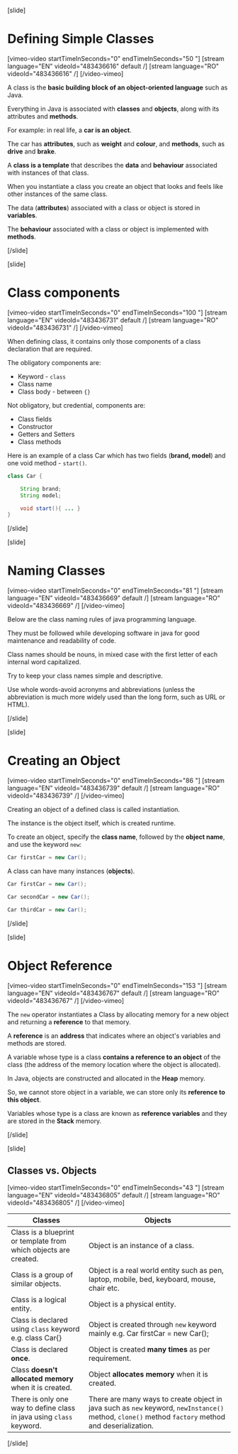 [slide]

# Defining Simple Classes

[vimeo-video startTimeInSeconds="0" endTimeInSeconds="50 "]
[stream language="EN" videoId="483436616" default /]
[stream language="RO" videoId="483436616"  /]
[/video-vimeo]

A class is the **basic building block of an object-oriented language** such as Java.

Everything in Java is associated with **classes** and **objects**, along with its attributes and **methods**. 

For example: in real life, a **car is an object**. 

The car has **attributes**, such as **weight** and **colour**, and **methods**, such as **drive** and **brake**.

A **class is a template** that describes the **data** and **behaviour** associated with instances of that class.

When you instantiate a class you create an object that looks and feels like other instances of the same class. 

The data (**attributes**) associated with a class or object is stored in **variables**. 

The **behaviour** associated with a class or object is implemented with **methods**. 

[/slide]

[slide]

# Class components

[vimeo-video startTimeInSeconds="0" endTimeInSeconds="100 "]
[stream language="EN" videoId="483436731" default /]
[stream language="RO" videoId="483436731"  /]
[/video-vimeo]

When defining class, it contains only those components of a class declaration that are required.

The obligatory components are:

- Keyword - `class`
- Class name
- Class body - between `{}`

Not obligatory, but credential, components are:

- Class fields
- Constructor
- Getters and Setters
- Class methods

Here is an example of a class Car which has two fields (**brand, model**) and one void method - `start()`.

```java
class Car {

    String brand;
    String model;

    void start(){ ... }
}
```
[/slide]

[slide]
# Naming Classes

[vimeo-video startTimeInSeconds="0" endTimeInSeconds="81 "]
[stream language="EN" videoId="483436669" default /]
[stream language="RO" videoId="483436669"  /]
[/video-vimeo]

Below are the class naming rules of java programming language. 

They must be followed while developing software in java for good maintenance and readability of code. 

Class names should be nouns, in mixed case with the first letter of each internal word capitalized. 

Try to keep your class names simple and descriptive. 

Use whole words-avoid acronyms and abbreviations (unless the abbreviation is much more widely used than the long form, such as URL or HTML).

[/slide]

[slide]
# Creating an Object

[vimeo-video startTimeInSeconds="0" endTimeInSeconds="86 "]
[stream language="EN" videoId="483436739" default /]
[stream language="RO" videoId="483436739"  /]
[/video-vimeo]

Creating an object of a defined class is called instantiation.

The instance is the object itself, which is created runtime.

To create an object, specify the **class name**, followed by the **object name**, and use the keyword `new`:

```java
Car firstCar = new Car();
```

A class can have many instances (**objects**).

```java
Car firstCar = new Car();

Car secondCar = new Car();

Car thirdCar = new Car();
```
[/slide]

[slide]
# Object Reference

[vimeo-video startTimeInSeconds="0" endTimeInSeconds="153 "]
[stream language="EN" videoId="483436767" default /]
[stream language="RO" videoId="483436767"  /]
[/video-vimeo]

The `new` operator instantiates a Class by allocating memory for a new object and returning a **reference** to that memory. 

A **reference** is an **address** that indicates where an object's variables and methods are stored.

A variable whose type is a class **contains a reference to an object** of the class (the address of the memory location where the object is allocated).

In Java, objects are constructed and allocated in the **Heap** memory.

So, we cannot store object in a variable, we can store only its **reference to this object**.

Variables whose type is a class are known as **reference variables** and they are stored in the **Stack** memory.

[/slide]

[slide]
## Classes vs. Objects

[vimeo-video startTimeInSeconds="0" endTimeInSeconds="43 "]
[stream language="EN" videoId="483436805" default /]
[stream language="RO" videoId="483436805"  /]
[/video-vimeo]

| Classes | Objects |
| --- | --- |
| Class is a blueprint or template from which objects are created. | Object is an instance of a class. |
| Class is a group of similar objects. | Object is a real world entity such as pen, laptop, mobile, bed, keyboard, mouse, chair etc. |
| Class is a logical entity. | Object is a physical entity. |
| Class is declared using `class` keyword e.g. class Car{} | Object is created through `new` keyword mainly e.g. Car firstCar = new Car(); |
| Class is declared **once**. | Object is created **many times** as per requirement. | 
| Class **doesn't allocated memory** when it is created. | Object **allocates memory** when it is created. |
| There is only one way to define class in java using `class` keyword. | There are many ways to create object in java such as `new` keyword, `newInstance()` method, `clone()` method `factory` method and deserialization. |
[/slide]

